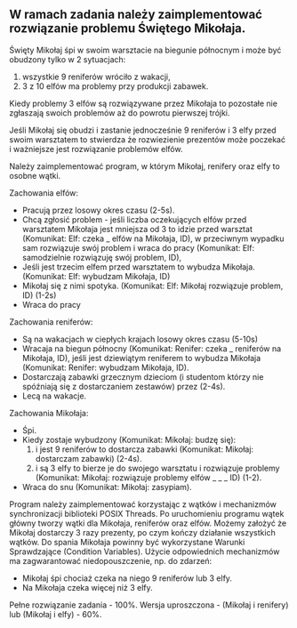 ## W ramach zadania należy zaimplementować rozwiązanie problemu Świętego Mikołaja.

Święty Mikołaj śpi w swoim warsztacie na biegunie północnym i może być obudzony tylko w 2 sytuacjach:
<ol>
<li> wszystkie 9 reniferów wróciło z wakacji, </li>
<li> 3 z 10 elfów ma problemy przy produkcji zabawek. </li>
</ol>
Kiedy problemy 3 elfów są rozwiązywane przez Mikołaja to pozostałe nie zgłaszają swoich problemów aż do powrotu pierwszej trójki.


Jeśli Mikołaj się obudzi i zastanie jednocześnie 9 reniferów i 3 elfy przed swoim warsztatem to stwierdza że rozwiezienie prezentów może poczekać i ważniejsze jest rozwiązanie problemów elfów. 

Należy zaimplementować program, w którym Mikołaj, renifery oraz elfy to osobne wątki.

Zachowania elfów:
<ul>

<li>Pracują przez losowy okres czasu (2-5s).</li>
<li>Chcą zgłosić problem - jeśli liczba oczekujących elfów przed warsztatem Mikołaja jest mniejsza od 3 to idzie przed warsztat (Komunikat: Elf: czeka _ elfów na Mikołaja, ID), w przeciwnym wypadku sam rozwiązuje swój problem i wraca do pracy (Komunikat: Elf: samodzielnie rozwiązuję swój problem, ID),</li>
<li>Jeśli jest trzecim elfem przed warsztatem to wybudza Mikołaja. (Komunikat: Elf: wybudzam Mikołaja, ID)</li>
<li>Mikołaj się z nimi spotyka. (Komunikat: Elf: Mikołaj rozwiązuje problem, ID) (1-2s)</li>
<li>Wraca do pracy</li>
</ul>

Zachowania reniferów:

<ul>
<li>Są na wakacjach w ciepłych krajach losowy okres czasu (5-10s)</li>
<li>Wracaja na biegun północny (Komunikat: Renifer: czeka _ reniferów na Mikołaja, ID), jeśli jest dziewiątym reniferem to wybudza Mikołaja (Komunikat: Renifer: wybudzam Mikołaja, ID).</li>
<li>Dostarczają zabawki grzecznym dzieciom (i studentom którzy nie spóźniają się z dostarczaniem zestawów) przez (2-4s). </li>  
<li>Lecą na wakacje.</li>
</ul>

Zachowania Mikołaja:

<ul>
<li>Śpi.</li>
<li>Kiedy zostaje wybudzony (Komunikat: Mikołaj: budzę się):
<ol>
<li> i jest 9 reniferów to dostarcza zabawki (Komunikat: Mikołaj: dostarczam zabawki) (2-4s).</li>
<li> i są 3 elfy to bierze je do swojego warsztatu i rozwiązuje problemy (Komunikat: Mikołaj: rozwiązuje problemy elfów _ _ _ ID) (1-2).</li>
</ol></li>
<li>Wraca do snu (Komunikat: Mikołaj: zasypiam).</li>
</ul>

Program należy zaimplementować korzystając z wątków i mechanizmów synchronizacji biblioteki POSIX Threads. Po uruchomieniu programu wątek główny tworzy wątki dla Mikołaja, reniferów oraz elfów. Możemy założyć że Mikołaj dostarczy 3 razy prezenty, po czym kończy działanie wszystkich wątków. Do spania Mikołaja powinny być wykorzystane Warunki Sprawdzające (Condition Variables). Użycie odpowiednich mechanizmów ma zagwarantować niedopouszczenie, np. do zdarzeń:
<ul>
<li>Mikołaj śpi chociaż czeka na niego 9 reniferów lub 3 elfy.</li>
<li>Na Mikołaja czeka więcej niż 3 elfy.</li>
</ul>
Pełne rozwiązanie zadania - 100%. Wersja uproszczona - (Mikołaj i renifery) lub (Mikołaj i elfy) - 60%.